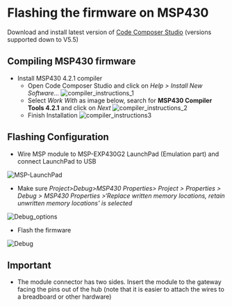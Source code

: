 # Flashing the firmware on MSP430 

Download and install latest version of [Code Composer Studio](http://processors.wiki.ti.com/index.php/Download_CCS) (versions supported down to V5.5)

## Compiling MSP430 firmware
- Install MSP430 4.2.1 compiler
    - Open Code Composer Studio and click on *Help > Install New Software...*
    ![compiler_instructions_1]
    - Select *Work With* as image below, search for **MSP430 Compiler Tools 4.2.1** and click on *Next*
    ![compiler_instructions_2]
    - Finish Installation 
    ![compiler_instructions3]

## Flashing Configuration 
- Wire MSP module to MSP-EXP430G2 LaunchPad (Emulation part) and connect LaunchPad to USB

![MSP-LaunchPad]
- Make sure *Project>Debug>MSP430 Properties> 
Project >	Properties	>	Debug	>	MSP430	Properties	>‘Replace written memory locations, retain unwritten memory locations’ is selected*

![Debug_options]

- Flash the firmware

![Debug]

## Important 
- The module connector has two sides. Insert the module to the gateway facing the pins out of the hub (note that it is easier to attach the wires to a breadboard or other hardware)



[compiler_instructions_1]:https://github.com/nexpaq/msp430-firmware-template/blob/develop/img/compiler_instructions_1.jpg
[compiler_instructions_2]:https://github.com/nexpaq/msp430-firmware-template/blob/develop/img/compiler_instructions_2.jpg
[compiler_instructions3]:https://github.com/nexpaq/msp430-firmware-template/blob/develop/img/compiler_instructions3.jpg
[MSP-LaunchPad]:https://github.com/nexpaq/msp430-firmware-template/blob/develop/img/MSP-LaunchPad.jpg
[Debug_options]:https://github.com/nexpaq/msp430-firmware-template/blob/develop/img/Debug_options.jpg
[Debug]:https://github.com/nexpaq/msp430-firmware-template/blob/develop/img/Debug.jpg